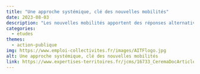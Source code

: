 ```yaml
---
title: "Une approche systémique, clé des nouvelles mobilités"
date: 2023-08-03
description: "Les nouvelles mobilités apportent des réponses alternatives à l’usage individuel de la voiture, complétant les services déjà proposés par les transports en commun. Le Cerema prône une approche systémique (service – co-construction – infrastructure) qui peut faciliter leur développement."
categories:
  - etudes
themes:
  - action-publique
img: https://www.emploi-collectivites.fr/images/AITFlogo.jpg
alt: Une approche systémique, clé des nouvelles mobilités
link: https://www.expertises-territoires.fr/jcms/16733_CeremaDocArticle/fr/une-approche-systemique-cle-des-nouvelles-mobilites
---
```

